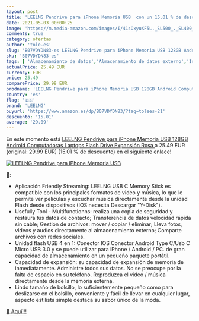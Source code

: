 ```yaml
---
layout: post
title: 'LEELNG Pendrive para iPhone Memoria USB  con un 15.01 % de descuento'
date: 2021-05-03 00:00:25
image: 'https://m.media-amazon.com/images/I/41sOxyuXF5L._SL500_._SL400_.jpg'
comments: true
category: ofertas
author: 'tole.es'
slug: 'B07VDYDN83-es LEELNG Pendrive para iPhone Memoria USB 128GB Android...'
sku: 'B07VDYDN83-es'
tags: [ 'Almacenamiento de datos','Almacenamiento de datos externo','Informática','Memorias USB','iphone','leelng', ]
actualPrice: 25.49 EUR
currency: EUR
price: 25.49
comparePrice: 29.99 EUR
prodname: 'LEELNG Pendrive para iPhone Memoria USB 128GB Android Computadoras Laptops Flash Drive Expansión  Rosa '
country: 'es'
flag: '🇪🇸'
brand: 'LEELNG'
buyurl: 'https://www.amazon.es/dp/B07VDYDN83/?tag=tolees-21'
descuento: '15.01'
average: '29.09'
---
```


En este momento está [LEELNG Pendrive para iPhone Memoria USB 128GB Android Computadoras Laptops Flash Drive Expansión  Rosa ](https://www.amazon.es/dp/B07VDYDN83/?tag=tolees-21) a 25.49 EUR (original: 29.99 EUR) (15.01 %  de descuento) en el siguiente enlace!

[![LEELNG Pendrive para iPhone Memoria USB ](https://m.media-amazon.com/images/I/41sOxyuXF5L._SL500_._SL400_.jpg)](https://www.amazon.es/dp/B07VDYDN83/?tag=tolees-21)

🔎:

- Aplicación Friendly Streaming: LEELNG USB C Memory Stick es compatible con los principales formatos de video y música, lo que le permite ver películas y escuchar música directamente desde la unidad Flash desde dispositivos (IOS necesita Descargar "Y-Disk").
- Usefully Tool - Multifunctionns: realiza una copia de seguridad y restaura tus datos de contacto; Transferencia de datos velocidad rápida sin cable; Gestión de archivos: mover / copiar / eliminar; Lleva fotos, videos y audios directamente al almacenamiento externo; Comparte archivos con redes sociales.
- Unidad flash USB 4 en 1: Conector IOS Conector Android Type C/Usb C Micro USB 3.0 y se puede utilizar para iPhone / Android / PC. de gran capacidad de almacenamiento en un pequeño paquete portátil.
- Capacidad de expansión: su capacidad de expansión de memoria de inmediatamente. Administre todos sus datos. No se preocupe por la falta de espacio en su teléfono. Reproduzca el video / música directamente desde la memoria externa.
- Lindo tamaño de bolsillo, lo suficientemente pequeño como para deslizarse en el bolsillo, conveniente y fácil de llevar en cualquier lugar, aspecto estilista simple destaca su sabor único de la moda.

[🛒 Aquí!!!](https://www.amazon.es/dp/B07VDYDN83/?tag=tolees-21)
